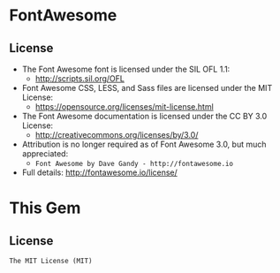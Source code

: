 # FontAwesome

## License
- The Font Awesome font is licensed under the SIL OFL 1.1:
  - http://scripts.sil.org/OFL
- Font Awesome CSS, LESS, and Sass files are licensed under the MIT
  License:
  - https://opensource.org/licenses/mit-license.html
- The Font Awesome documentation is licensed under the CC BY 3.0
  License:
  - http://creativecommons.org/licenses/by/3.0/
- Attribution is no longer required as of Font Awesome 3.0, but much
  appreciated:
  - `Font Awesome by Dave Gandy - http://fontawesome.io`
- Full details: http://fontawesome.io/license/

# This Gem

## License

    The MIT License (MIT)
